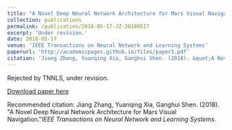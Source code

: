 ```yaml
---
title: "A Novel Deep Neural Network Architecture for Mars Visual Navigation"
collection: publications
permalink: /publication/2018-05-17-JZ-20180517
excerpt: 'Under revision.'
date: 2018-05-17
venue: 'IEEE Transactions on Neural Network and Learning Systems'
paperurl: 'http://academicpages.github.io/files/paper1.pdf'
citation: 'Jiang Zhang, Yuanqing Xia, Ganghui Shen. (2018). &quot;A Novel Deep Neural Network Architecture for Mars Visual Navigation.&quot;<i>IEEE Transactions on Neural Network and Learning Systems</i>.'
---
```

Rejected by TNNLS, under revision.

[Download paper here](http://academicpages.github.io/files/paper1.pdf)

Recommended citation: Jiang Zhang, Yuanqing Xia, Ganghui Shen. (2018). "A Novel Deep Neural Network Architecture for Mars Visual Navigation."<i>IEEE Transactions on Neural Network and Learning Systems</i>.
